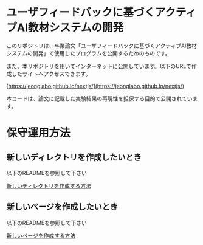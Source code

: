 # ユーザフィードバックに基づく​アクティブAI教材システムの開発

このリポジトリは、卒業論文「ユーザフィードバックに基づく​アクティブAI教材システムの開発」で使用したプログラムを公開するためのものです。

また、本リポジトリを用いてインターネットに公開しています。以下のURLで作成したサイトへアクセスできます。

[https://jeonglabo.github.io/nextjs/](https://jeonglabo.github.io/nextjs/)

本コードは、論文に記載した実験結果の再現性を担保する目的で公開されています。



# 保守運用方法

## 新しいディレクトリを作成したいとき

以下のREADMEを参照して下さい

[新しいディレクトリを作成する方法](app/README.md)

## 新しいページを作成したいとき

以下のREADMEを参照して下さい

[新しいページを作成する方法](app/README.md)

